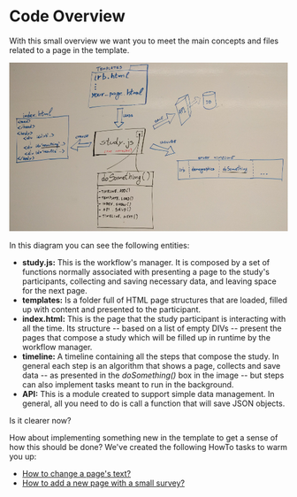 # Code Overview

With this small overview we want you to meet the main concepts and files related to a page in the template.

![template_coding_overview](img/template-coding-overview.jpg "Template coding overview")

In this diagram you can see the following entities:

  * **study.js:** This is the workflow's manager. It is composed by a set of functions normally associated with presenting a page to the study's participants, collecting and saving necessary data, and leaving space for the next page.
  * **templates:** Is a folder full of HTML page structures that are loaded, filled up with content and presented to the participant.
  * **index.html:** This is the page that the study participant is interacting with all the time. Its structure -- based on a list of empty DIVs -- present the pages that compose a study which will be filled up in runtime by the workflow manager.
  * **timeline:** A timeline containing all the steps that compose the study. In general each step is an algorithm that shows a page, collects and save data -- as presented in the *doSomething()* box in the image -- but steps can also implement tasks meant to run in the background.
  * **API:** This is a module created to support simple data management. In general, all you need to do is call a function that will save JSON objects.
   
Is it clearer now?

How about implementing something new in the template to get a sense of how this should be done? We've created the following HowTo tasks to warm you up:

  * [How to change a page's text?](docs/3-ChangePageText.md)
  * [How to add a new page with a small survey?](docs/4-AddASurveyPage.md)
